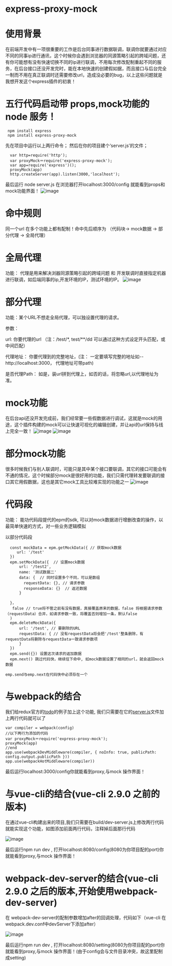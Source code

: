 # express-proxy-mock

# 使用背景
  在前端开发中有一项很重要的工作是后台同事进行数据联调，联调你就要通过对应不同的同事ip进行通讯，这个时候你会遇到浏览器的同源策略引起的跨域问题，还有你可能想有没有快速切换不同的ip进行联调，不用每次修改配制重起不同的服务，在后台接口还没开发完时，能在本地快速的创建假如据，而且接口与后台完全一制而不用在真正联调时还需要修改url，造成没必要的bug，以上这些问题就是我想开发这个express插件的初衷！


# 五行代码启动带 props,mock功能的 node 服务！
```
 npm install express
 npm install express-proxy-mock
```
  先在项目中运行以上两行命令；
  然后在你的项目建个‘server.js’的文件；
```
  var http=require('http');
  var proxyMock＝require('express-proxy-mock');
  var app=require('express')();
  proxyMock(app)
  http.createServer(app).listen(3000,'localhost');
```
最后运行 node server.js  在浏览器打开localhost:3000/config 就能看到props和mock功能界面！
![image](https://raw.githubusercontent.com/shunseven/express-proxy-mock/master/images/info.png)

# 命中规则
  同一个url 在多个功能上都有配制！命中先后顺序为 （代码块-> mock数据 -> 部分代理 -> 全局代理）

# 全局代理
  功能： 代理是用来解决浏器同源策略引起的跨域问题 和 开发联调时直接指定机器进行联调，如后端同事的ip,开发环境的IP，测试环境的IP。
![image](https://raw.githubusercontent.com/shunseven/express-proxy-mock/master/images/info1.png)

# 部分代理
  功能：某个URL不想走全局代理，可以独设置代理的请求。

  参数：

  url: 你要代理的url （注：/test/*, test/**/dd 可以通过这种方式设定开头匹配，或中间匹配）

  代理地址： 你要代理到的完整地址，(注： 一定要填写完整的地址如--http://localhost:3000， 代理地址可带path)

  是否代理Path： 如是，装url拼到代理上，如否的话，将忽略url,以代理地址为准。

# mock功能
  在后台api还没开发完成前，我们经常要一些假数据进行调试，这就是mock的用途，这个插件构建的mock可以让快速可视化的编辑创建，并让api的url保持与线上完全一致！
![image](https://raw.githubusercontent.com/shunseven/express-proxy-mock/master/images/info2.png)
![image](https://raw.githubusercontent.com/shunseven/express-proxy-mock/master/images/info3.png)

# 部分mock功能
  很多时候我们与别人联调时，可能只是其中某个接口要联调，其它的接口可能会有不通的情况，这个时候部分mock是很好用的功能，我们只需代理转发要联调的接口其它用假数据，这也是其它mock工具比较难实现的功能之一
  ![image](https://raw.githubusercontent.com/shunseven/express-proxy-mock/master/images/info4.png)


# 代码段
  功能： 能功代码段提代的epm的sdk, 可以对mock数据进行增删改查的操作，以最简单快速的方式，对一些业务逻辑模拟

  以部分代码段
  ```
    const mockData = epm.getMockData({ // 获取mock数据
       url: '/test'
    })
    epm.setMockData({  // 设置mock数据
        url: '/test2',
        name: '测试数据二'
        data: {  // 同时设置多个不同，可以是数组
          requestData: {}, // 请求参数
          responseData: {}  // 返还数据
        }

    }，
     false // true将不管之前有没有数据，真接覆盖原来的数据，false 将根据请求参数（requestData）合并，如请求参数一致，将覆盖否则增加一条，默认false
    )
    epm.deleteMockData({
        url: '/test', // 要删除的URL
        requestData: { // 没有requestData将会把'/test'整条删除，有requestData将删除与requestData一致请求参数项
        }
    })
    epm.send({}) 设置这次请求的返加数据
    epm.next() 跳过代码快，继续往下命中, 如mock数据设置了相同的url，就会返回mock数据
  ```
    emp.send与emp.next在代码快中必须存在一个



# 与webpack的结合
我们给redux官方的[todo](https://github.com/reactjs/redux/tree/master/examples/todos)的例子加上这个功能,
我们只需要在它的[server.js](https://github.com/reactjs/redux/blob/master/examples/todos/server.js)文件加上两行代码就可以了
```
var compiler = webpack(config)
//以下两行为添加的代码
var proxyMock＝require('express-proxy-mock');
proxyMock(app)
//end
app.use(webpackDevMiddleware(compiler, { noInfo: true, publicPath: config.output.publicPath }))
app.use(webpackHotMiddleware(compiler))
```
最后运行localhost:3000/config你就能看到proxy,与mock 操作界面！

# 与vue-cli的结合(vue-cli 2.9.0 之前的版本)
在通过vue-cli构建出来的项目,我们只需要在build/dev-server.js上修改两行代码就能实现这个功能，如图添加前面两行代码，注释掉后面那行代码

![image](https://raw.githubusercontent.com/shunseven/express-proxy-mock/master/images/info5.png)


最后运行npm run dev , 打开localhost:8080/config(8080为你项目配的port)你就能看到proxy,与mock 操作界面！

# webpack-dev-server的结合(vue-cli 2.9.0 之后的版本,开始使用webpack-dev-server)
在 webpack-dev-server的配制参数增加after的回调处理，代码如下（vue-cli 在webpack.dev.conf中devServer下添加after）

![image](https://raw.githubusercontent.com/shunseven/express-proxy-mock/master/images/info6.png)

最后运行npm run dev , 打开localhost:8080/setting(8080为你项目配的port)你就能看到proxy,与mock 操作界面！(由于config会与文件目录冲突，故这里配制成setting)

